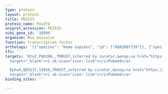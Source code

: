 ```yaml
---
type: protein
layout: protein
title: P62515
protein_name: Pou3f4
uniprot_accession: P62515
ncbi_gene_id: '18994'
organism: Mus musculus
function: transcription factor
orthologs: '[{"species": "Homo sapiens", "id": ["A0A2R8Y739"]}, {"species": "Rattus norvegicus", "id": ["P62516"]}]'
tfs: ''
targets: 'Otx2,P80206,,TRRUST,inferred by curator,&ensp;<a href="https://www.ncbi.nlm.nih.gov/pubmed/?term=29087512%5Buid%5D+OR+22566684%5Buid%5D"
  target="_blank"><i uk-icon="icon: link"></i>Pubmed</a>

  Epha4,Q03137,13838,TRRUST,inferred by curator,&ensp;<a href="https://www.ncbi.nlm.nih.gov/pubmed/?term=22243746%5Buid%5D+OR+29087512%5Buid%5D"
  target="_blank"><i uk-icon="icon: link"></i>Pubmed</a>'
binding_sites: ''

---
```

